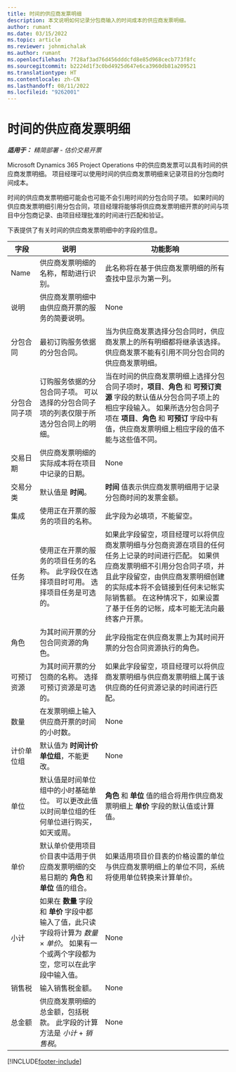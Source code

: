 ```yaml
---
title: 时间的供应商发票明细
description: 本文说明如何记录分包商输入的时间成本的供应商发票明细。
author: rumant
ms.date: 03/15/2022
ms.topic: article
ms.reviewer: johnmichalak
ms.author: rumant
ms.openlocfilehash: 7f28af3ad76d456dddcfd8e85d968cecb773f8fc
ms.sourcegitcommit: b2224d1f3c0bd4925d647e6ca3960db81a209521
ms.translationtype: HT
ms.contentlocale: zh-CN
ms.lasthandoff: 08/11/2022
ms.locfileid: "9262001"
---
```

# <a name="vendor-invoice-lines-for-time"></a>时间的供应商发票明细

_**适用于：** 精简部署 - 估价交易开票_

Microsoft Dynamics 365 Project Operations 中的供应商发票可以具有时间的供应商发票明细。 项目经理可以使用时间的供应商发票明细来记录项目的分包商时间成本。

时间的供应商发票明细可能会也可能不会引用时间的分包合同子项。 如果时间的供应商发票明细引用分包合同，项目经理将能够将供应商发票明细开票的时间与项目中分包商记录、由项目经理批准的时间进行匹配和验证。

下表提供了有关时间的供应商发票明细中的字段的信息。

| 字段 | 说明  | 功能影响 |
| --- | --- | --- |
| Name | 供应商发票明细的名称，帮助进行识别。 | 此名称将在基于供应商发票明细的所有查找中显示为第一列。 |
| 说明  | 供应商发票明细中由供应商开票的服务的简要说明。 | None |
| 分包合同 | 最初订购服务依据的分包合同。 | 当为供应商发票选择分包合同时，供应商发票上的所有明细都将继承该选择。 供应商发票不能有引用不同分包合同的供应商发票明细。 |
| 分包合同子项 | 订购服务依据的分包合同子项。 可以选择的分包合同子项的列表仅限于所选分包合同上的明细。 | 当在时间的供应商发票明细上选择分包合同子项时，**项目**、**角色** 和 **可预订资源** 字段的默认值从分包合同子项上的相应字段输入。 如果所选分包合同子项在 **项目**、**角色** 和 **可预订** 字段中有值，供应商发票明细上相应字段的值不能与这些值不同。 |
| 交易日期 | 供应商发票明细的实际成本将在项目中记录的日期。 | None |
| 交易分类 | 默认值是 **时间**。 | **时间** 值表示供应商发票明细用于记录分包商时间的发票金额。 |
| 集成 | 使用正在开票的服务的项目的名称。 | 此字段为必填项，不能留空。 |
| 任务 | 使用正在开票的服务的项目任务的名称。 此字段仅在选择项目时可用。 选择项目任务是可选的。 | 如果此字段留空，项目经理可以将供应商发票明细与分包商资源在项目的任何任务上记录的时间进行匹配。 如果供应商发票明细不引用分包合同子项，并且此字段留空，由供应商发票明细创建的实际成本将不会链接到任何未记帐实际销售额。 在这种情况下，如果设置了基于任务的记帐，成本可能无法向最终客户开票。 |
| 角色 | 为其时间开票的分包合同资源的角色。 | 此字段指定在供应商发票上为其时间开票的分包合同资源执行的角色。 |
| 可预订资源 | 为其时间开票的分包商的名称。 选择可预订资源是可选的。 | 如果此字段留空，项目经理可以将供应商发票明细与供应商发票明细上属于该供应商的任何资源记录的时间进行匹配。 |
| 数量 | 在发票明细上输入供应商开票的时间的小时数。 |None |
| 计价单位组 | 默认值为 **时间计价单位组**，不能更改。 | None |
| 单位 | 默认值是时间单位组中的小时基础单位。 可以更改此值以时间单位组的任何单位进行购买，如天或周。 | **角色** 和 **单位** 值的组合将用作供应商发票明细上 **单价** 字段的默认值或计算值。 |
| 单价 | 默认单价使用项目价目表中适用于供应商发票明细的交易日期的 **角色** 和 **单位** 值的组合。 | 如果适用项目价目表的价格设置的单位与供应商发票明细上的单位不同，系统将使用单位转换来计算单价。 |
| 小计 | 如果在 **数量** 字段和 **单价** 字段中都输入了值，此只读字段将计算为 *数量* &times; *单价*。 如果有一个或两个字段都为空，您可以在此字段中输入值。 | None |
| 销售税 | 输入销售税金额。 | None |
| 总金额 | 供应商发票明细的总金额，包括税款。 此字段的计算方法是 *小计* + *销售税*。 | None |

[!INCLUDE[footer-include](../../includes/footer-banner.md)]
